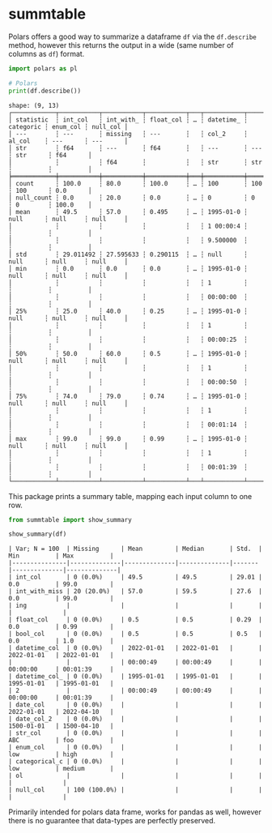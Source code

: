 summtable
================

Polars offers a good way to summarize a dataframe `df` via the
`df.describe` method, however this returns the output in a wide (same
number of columns as `df`) format.

``` python
import polars as pl

# Polars
print(df.describe())
```

    shape: (9, 13)
    ┌────────────┬───────────┬───────────┬───────────┬───┬───────────┬───────────┬──────────┬──────────┐
    │ statistic  ┆ int_col   ┆ int_with_ ┆ float_col ┆ … ┆ datetime_ ┆ categoric ┆ enum_col ┆ null_col │
    │ ---        ┆ ---       ┆ missing   ┆ ---       ┆   ┆ col_2     ┆ al_col    ┆ ---      ┆ ---      │
    │ str        ┆ f64       ┆ ---       ┆ f64       ┆   ┆ ---       ┆ ---       ┆ str      ┆ f64      │
    │            ┆           ┆ f64       ┆           ┆   ┆ str       ┆ str       ┆          ┆          │
    ╞════════════╪═══════════╪═══════════╪═══════════╪═══╪═══════════╪═══════════╪══════════╪══════════╡
    │ count      ┆ 100.0     ┆ 80.0      ┆ 100.0     ┆ … ┆ 100       ┆ 100       ┆ 100      ┆ 0.0      │
    │ null_count ┆ 0.0       ┆ 20.0      ┆ 0.0       ┆ … ┆ 0         ┆ 0         ┆ 0        ┆ 100.0    │
    │ mean       ┆ 49.5      ┆ 57.0      ┆ 0.495     ┆ … ┆ 1995-01-0 ┆ null      ┆ null     ┆ null     │
    │            ┆           ┆           ┆           ┆   ┆ 1 00:00:4 ┆           ┆          ┆          │
    │            ┆           ┆           ┆           ┆   ┆ 9.500000  ┆           ┆          ┆          │
    │ std        ┆ 29.011492 ┆ 27.595633 ┆ 0.290115  ┆ … ┆ null      ┆ null      ┆ null     ┆ null     │
    │ min        ┆ 0.0       ┆ 0.0       ┆ 0.0       ┆ … ┆ 1995-01-0 ┆ null      ┆ null     ┆ null     │
    │            ┆           ┆           ┆           ┆   ┆ 1         ┆           ┆          ┆          │
    │            ┆           ┆           ┆           ┆   ┆ 00:00:00  ┆           ┆          ┆          │
    │ 25%        ┆ 25.0      ┆ 40.0      ┆ 0.25      ┆ … ┆ 1995-01-0 ┆ null      ┆ null     ┆ null     │
    │            ┆           ┆           ┆           ┆   ┆ 1         ┆           ┆          ┆          │
    │            ┆           ┆           ┆           ┆   ┆ 00:00:25  ┆           ┆          ┆          │
    │ 50%        ┆ 50.0      ┆ 60.0      ┆ 0.5       ┆ … ┆ 1995-01-0 ┆ null      ┆ null     ┆ null     │
    │            ┆           ┆           ┆           ┆   ┆ 1         ┆           ┆          ┆          │
    │            ┆           ┆           ┆           ┆   ┆ 00:00:50  ┆           ┆          ┆          │
    │ 75%        ┆ 74.0      ┆ 79.0      ┆ 0.74      ┆ … ┆ 1995-01-0 ┆ null      ┆ null     ┆ null     │
    │            ┆           ┆           ┆           ┆   ┆ 1         ┆           ┆          ┆          │
    │            ┆           ┆           ┆           ┆   ┆ 00:01:14  ┆           ┆          ┆          │
    │ max        ┆ 99.0      ┆ 99.0      ┆ 0.99      ┆ … ┆ 1995-01-0 ┆ null      ┆ null     ┆ null     │
    │            ┆           ┆           ┆           ┆   ┆ 1         ┆           ┆          ┆          │
    │            ┆           ┆           ┆           ┆   ┆ 00:01:39  ┆           ┆          ┆          │
    └────────────┴───────────┴───────────┴───────────┴───┴───────────┴───────────┴──────────┴──────────┘

This package prints a summary table, mapping each input column to one
row.

``` python
from summtable import show_summary

show_summary(df)
```

    | Var; N = 100  | Missing      | Mean         | Median       | Std.  | Min          | Max          |
    |---------------|--------------|--------------|--------------|-------|--------------|--------------|
    | int_col       | 0 (0.0%)     | 49.5         | 49.5         | 29.01 | 0.0          | 99.0         |
    | int_with_miss | 20 (20.0%)   | 57.0         | 59.5         | 27.6  | 0.0          | 99.0         |
    | ing           |              |              |              |       |              |              |
    | float_col     | 0 (0.0%)     | 0.5          | 0.5          | 0.29  | 0.0          | 0.99         |
    | bool_col      | 0 (0.0%)     | 0.5          | 0.5          | 0.5   | 0.0          | 1.0          |
    | datetime_col  | 0 (0.0%)     | 2022-01-01   | 2022-01-01   |       | 2022-01-01   | 2022-01-01   |
    |               |              | 00:00:49     | 00:00:49     |       | 00:00:00     | 00:01:39     |
    | datetime_col_ | 0 (0.0%)     | 1995-01-01   | 1995-01-01   |       | 1995-01-01   | 1995-01-01   |
    | 2             |              | 00:00:49     | 00:00:49     |       | 00:00:00     | 00:01:39     |
    | date_col      | 0 (0.0%)     |              |              |       | 2022-01-01   | 2022-04-10   |
    | date_col_2    | 0 (0.0%)     |              |              |       | 1500-01-01   | 1500-04-10   |
    | str_col       | 0 (0.0%)     |              |              |       | ABC          | foo          |
    | enum_col      | 0 (0.0%)     |              |              |       | low          | high         |
    | categorical_c | 0 (0.0%)     |              |              |       | low          | medium       |
    | ol            |              |              |              |       |              |              |
    | null_col      | 100 (100.0%) |              |              |       |              |              |

Primarily intended for polars data frame, works for pandas as well,
however there is no guarantee that data-types are perfectly preserved.
